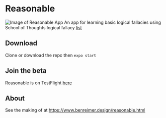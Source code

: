 # Reasonable
![Image of Reasonable App](https://github.com/breim9/reasonable/assets/images/reasonableMock.png)
An app for learning basic logical fallacies using School of Thoughts logical fallacy [list](https://yourlogicalfallacyis.com/)


## Download
Clone or download the repo then 
```expo start```

## Join the beta
Reasonable is on TestFlight [here](https://testflight.apple.com/join/x9WegBoI)

## About
See the making of at https://www.benreimer.design/reasonable.html
